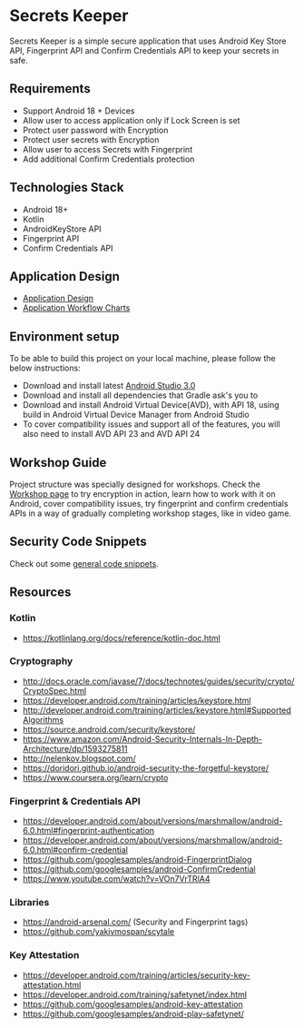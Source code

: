 # Secrets Keeper

Secrets Keeper is a simple secure application that uses Android Key Store API, Fingerprint API and Confirm Credentials API to keep your secrets in safe.

## Requirements

- Support Android 18 + Devices
- Allow user to access application only if Lock Screen is set
- Protect user password with Encryption
- Protect user secrets with Encryption
- Allow user to access Secrets with Fingerprint
- Add additional Confirm Credentials  protection

## Technologies Stack

- Android 18+
- Kotlin
- AndroidKeyStore API
- Fingerprint API
- Confirm Credentials API

## Application Design

- [Application Design](/pages/design.md)
- [Application Workflow Charts](/pages/workflow.md)


## Environment setup

To be able to build this project on your local machine, please follow the below instructions:

- Download and install latest [Android Studio 3.0](https://developer.android.com/studio/preview/index.html)
- Download and install all dependencies that Gradle ask's you to
- Download and install Android Virtual Device(AVD), with API 18, using build in Android Virtual Device Manager from Android Studio
- To cover compatibility issues and support all of the features, you will also need to install AVD API 23 and AVD API 24

## Workshop Guide

Project structure was specially designed for workshops. Check the [Workshop page](/pages/workshop.md) to try encryption in action, learn how to work
with it on Android, cover compatibility issues, try fingerprint and confirm credentials APIs in a way of gradually completing 
workshop stages, like in video game.

## Security Code Snippets

Check out some [general code snippets](/pages/code-snippets.md).

## Resources

### Kotlin

- https://kotlinlang.org/docs/reference/kotlin-doc.html

### Cryptography

- http://docs.oracle.com/javase/7/docs/technotes/guides/security/crypto/CryptoSpec.html
- https://developer.android.com/training/articles/keystore.html
- http://developer.android.com/training/articles/keystore.html#SupportedAlgorithms
- https://source.android.com/security/keystore/
- https://www.amazon.com/Android-Security-Internals-In-Depth-Architecture/dp/1593275811
- http://nelenkov.blogspot.com/
- https://doridori.github.io/android-security-the-forgetful-keystore/
- https://www.coursera.org/learn/crypto

### Fingerprint & Credentials API

- https://developer.android.com/about/versions/marshmallow/android-6.0.html#fingerprint-authentication
- https://developer.android.com/about/versions/marshmallow/android-6.0.html#confirm-credential
- https://github.com/googlesamples/android-FingerprintDialog
- https://github.com/googlesamples/android-ConfirmCredential
- https://www.youtube.com/watch?v=VOn7VrTRlA4

### Libraries

- https://android-arsenal.com/ (Security and Fingerprint tags)
- https://github.com/yakivmospan/scytale

### Key Attestation

- https://developer.android.com/training/articles/security-key-attestation.html
- https://developer.android.com/training/safetynet/index.html
- https://github.com/googlesamples/android-key-attestation
- https://github.com/googlesamples/android-play-safetynet/
